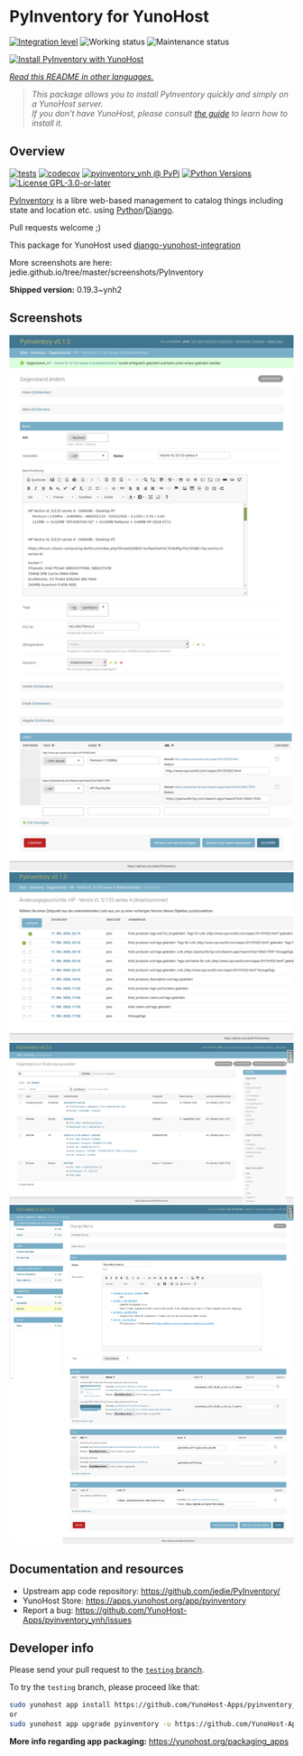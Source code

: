 <!--
N.B.: This README was automatically generated by <https://github.com/YunoHost/apps/tree/master/tools/readme_generator>
It shall NOT be edited by hand.
-->

# PyInventory for YunoHost

[![Integration level](https://dash.yunohost.org/integration/pyinventory.svg)](https://dash.yunohost.org/appci/app/pyinventory) ![Working status](https://ci-apps.yunohost.org/ci/badges/pyinventory.status.svg) ![Maintenance status](https://ci-apps.yunohost.org/ci/badges/pyinventory.maintain.svg)

[![Install PyInventory with YunoHost](https://install-app.yunohost.org/install-with-yunohost.svg)](https://install-app.yunohost.org/?app=pyinventory)

*[Read this README in other languages.](./ALL_README.md)*

> *This package allows you to install PyInventory quickly and simply on a YunoHost server.*  
> *If you don't have YunoHost, please consult [the guide](https://yunohost.org/install) to learn how to install it.*

## Overview

[![tests](https://github.com/YunoHost-Apps/pyinventory_ynh/actions/workflows/tests.yml/badge.svg?branch=main)](https://github.com/YunoHost-Apps/pyinventory_ynh/actions/workflows/tests.yml)
[![codecov](https://codecov.io/github/jedie/pyinventory_ynh/branch/main/graph/badge.svg)](https://app.codecov.io/github/jedie/pyinventory_ynh)
[![pyinventory_ynh @ PyPi](https://img.shields.io/pypi/v/pyinventory_ynh?label=pyinventory_ynh%20%40%20PyPi)](https://pypi.org/project/pyinventory_ynh/)
[![Python Versions](https://img.shields.io/pypi/pyversions/pyinventory_ynh)](https://github.com/YunoHost-Apps/pyinventory_ynh/blob/main/pyproject.toml)
[![License GPL-3.0-or-later](https://img.shields.io/pypi/l/pyinventory_ynh)](https://github.com/YunoHost-Apps/pyinventory_ynh/blob/main/LICENSE)

[PyInventory](https://github.com/jedie/PyInventory) is a libre web-based management to catalog things including state and location etc. using [Python](https://www.python.org/)/[Django](https://www.djangoproject.com/).

Pull requests welcome ;)

This package for YunoHost used [django-yunohost-integration](https://github.com/YunoHost-Apps/django_yunohost_integration)

More screenshots are here: jedie.github.io/tree/master/screenshots/PyInventory


**Shipped version:** 0.19.3~ynh2

## Screenshots

![Screenshot of PyInventory](./doc/screenshots/pyinventory_v010_screenshot_2.png)
![Screenshot of PyInventory](./doc/screenshots/pyinventory_v010_screenshot_3.png)
![Screenshot of PyInventory](./doc/screenshots/pyinventory_v020_screenshot_1.png)
![Screenshot of PyInventory](./doc/screenshots/pyinventory_v0110_screenshot_memo_1.png)

## Documentation and resources

- Upstream app code repository: <https://github.com/jedie/PyInventory/>
- YunoHost Store: <https://apps.yunohost.org/app/pyinventory>
- Report a bug: <https://github.com/YunoHost-Apps/pyinventory_ynh/issues>

## Developer info

Please send your pull request to the [`testing` branch](https://github.com/YunoHost-Apps/pyinventory_ynh/tree/testing).

To try the `testing` branch, please proceed like that:

```bash
sudo yunohost app install https://github.com/YunoHost-Apps/pyinventory_ynh/tree/testing --debug
or
sudo yunohost app upgrade pyinventory -u https://github.com/YunoHost-Apps/pyinventory_ynh/tree/testing --debug
```

**More info regarding app packaging:** <https://yunohost.org/packaging_apps>
